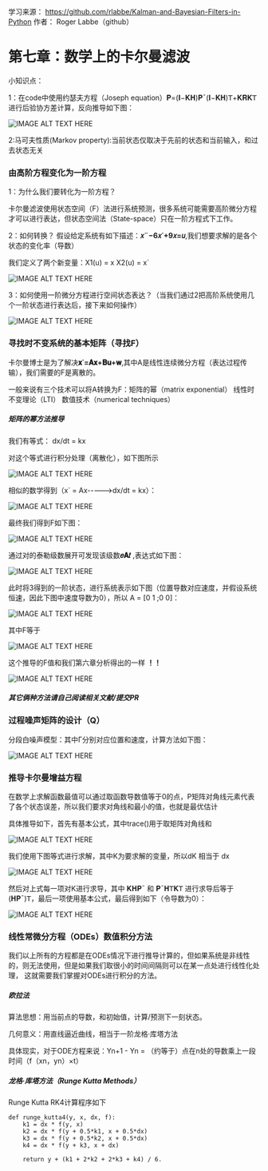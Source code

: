 学习来源：
https://github.com/rlabbe/Kalman-and-Bayesian-Filters-in-Python
作者：
Roger Labbe（github）


# 第七章：数学上的卡尔曼滤波

小知识点：

1：在code中使用约瑟夫方程（Joseph equation）𝐏=(𝐈−𝐊𝐇)𝐏¯(𝐈−𝐊𝐇)𝖳+𝐊𝐑𝐊𝖳 进行后验协方差计算，反向推导如下图：

![IMAGE ALT TEXT HERE](https://github.com/xdwgood/Navigation-and-control/blob/xdwgood-patch-1/123.png)

2:马可夫性质(Markov property):当前状态仅取决于先前的状态和当前输入，和过去状态无关


### 由高阶方程变化为一阶方程

1：为什么我们要转化为一阶方程？

卡尔曼滤波使用状态空间（F）法进行系统预测，很多系统可能需要高阶微分方程才可以进行表达，但状态空间法（State-space）只在一阶方程式下工作。

2：如何转换？  假设给定系统有如下描述：**𝑥¨−6𝑥˙+9𝑥=𝑢**,我们想要求解的是各个状态的变化率（导数）

我们定义了两个新变量：X1(u) = x    X2(u) = x`

![IMAGE ALT TEXT HERE](https://github.com/xdwgood/Navigation-and-control/blob/xdwgood-patch-1/10.png)

3：如何使用一阶微分方程进行空间状态表达？（当我们通过2把高阶系统使用几个一阶状态进行表达后，接下来如何操作）

![IMAGE ALT TEXT HERE](https://github.com/xdwgood/Navigation-and-control/blob/xdwgood-patch-1/11.png)

### 寻找时不变系统的基本矩阵（寻找F）

卡尔曼博士是为了解决**𝐱˙=𝐀𝐱+𝐁𝐮+𝐰**,其中A是线性连续微分方程（表达过程传输），我们需要的F是离散的。

一般来说有三个技术可以将A转换为F：矩阵的幂（matrix exponential）  线性时不变理论（LTI）   数值技术（numerical techniques）

##### 矩阵的幂方法推导

我们有等式： dx/dt = kx

对这个等式进行积分处理（离散化），如下图所示

![IMAGE ALT TEXT HERE](https://github.com/xdwgood/Navigation-and-control/blob/xdwgood-patch-1/12.png)

相似的数学得到（x` = Ax----->dx/dt = kx）：

![IMAGE ALT TEXT HERE](https://github.com/xdwgood/Navigation-and-control/blob/xdwgood-patch-1/13.png)

最终我们得到F如下图：

![IMAGE ALT TEXT HERE](https://github.com/xdwgood/Navigation-and-control/blob/xdwgood-patch-1/14.png)

通过对的泰勒级数展开可发现该级数**𝑒𝐀𝑡** ,表达式如下图：

![IMAGE ALT TEXT HERE](https://github.com/xdwgood/Navigation-and-control/blob/xdwgood-patch-1/15.png)

此时将3得到的一阶状态，进行系统表示如下图（位置导数对应速度，并假设系统恒速，因此下图中速度导数为0），所以 A = [0 1 ;0 0]：

![IMAGE ALT TEXT HERE](https://github.com/xdwgood/Navigation-and-control/blob/xdwgood-patch-1/16.png)

其中F等于

![IMAGE ALT TEXT HERE](https://github.com/xdwgood/Navigation-and-control/blob/xdwgood-patch-1/17.png)

这个推导的F值和我们第六章分析得出的一样 **！！**

![IMAGE ALT TEXT HERE](https://github.com/xdwgood/Navigation-and-control/blob/xdwgood-patch-1/18.png)

##### 其它俩种方法请自己阅读相关文献/提交PR

### 过程噪声矩阵的设计（Q）

分段白噪声模型：其中Γ分别对应位置和速度，计算方法如下图：

![IMAGE ALT TEXT HERE](https://github.com/xdwgood/Navigation-and-control/blob/xdwgood-patch-1/122.png)

### 推导卡尔曼增益方程

在数学上求解函数最值可以通过取函数导数值等于0的点，P矩阵对角线元素代表了各个状态误差，所以我们要求对角线和最小的值，也就是最优估计

具体推导如下，首先有基本公式，其中trace()用于取矩阵对角线和

![IMAGE ALT TEXT HERE](https://github.com/xdwgood/Navigation-and-control/blob/xdwgood-patch-1/124.png)

我们使用下图等式进行求解，其中K为要求解的变量，所以dK 相当于 dx

![IMAGE ALT TEXT HERE](https://github.com/xdwgood/Navigation-and-control/blob/xdwgood-patch-1/125.png)

然后对上式每一项对K进行求导，其中 𝐊𝐇𝐏¯ 和 𝐏¯𝐇𝖳𝐊𝖳 进行求导后等于 (𝐇𝐏¯)𝖳，最后一项使用基本公式，最后得到如下（令导数为0）：

![IMAGE ALT TEXT HERE](https://github.com/xdwgood/Navigation-and-control/blob/xdwgood-patch-1/126.png)

### 线性常微分方程（ODEs）数值积分方法

我们以上所有的方程都是在ODEs情况下进行推导计算的，但如果系统是非线性的，则无法使用，但是如果我们取很小的时间间隔则可以在某一点处进行线性化处理，
这就需要我们掌握对ODEs进行积分的方法。

##### 欧拉法

算法思想：用当前点的导数，和初始值，计算/预测下一刻状态。

几何意义：用直线逼近曲线，相当于一阶龙格·库塔方法

具体现实，对于ODE方程来说：Yn+1 - Yn = （约等于）点在n处的导数乘上一段时间（f（xn，yn）×t）

##### 龙格·库塔方法（Runge Kutta Methods）

Runge Kutta RK4计算程序如下

```
def runge_kutta4(y, x, dx, f):    
    k1 = dx * f(y, x)
    k2 = dx * f(y + 0.5*k1, x + 0.5*dx)
    k3 = dx * f(y + 0.5*k2, x + 0.5*dx)
    k4 = dx * f(y + k3, x + dx)
    
    return y + (k1 + 2*k2 + 2*k3 + k4) / 6.
```

 
